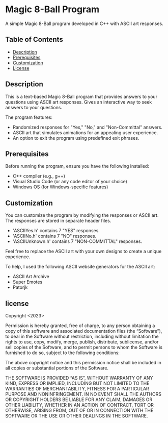 # Magic 8-Ball Program

A simple Magic 8-Ball program developed in C++ with ASCII art responses.

## Table of Contents

- [Description](#description)
- [Prerequisites](#prerequisites)
- [Customization](#customization)
- [License](#license)

## Description

This is a text-based Magic 8-Ball program that provides answers to your questions using ASCII art responses.
Gives an interactive way to seek answers to your questions.

The program features:

- Randomized responses for "Yes," "No," and "Non-Committal" answers.
- ASCII art that simulates animations for an appealing user experience.
- An option to exit the program using predefined exit phrases.

## Prerequisites

Before running the program, ensure you have the following installed:

- C++ compiler (e.g., g++)
- Visual Studio Code (or any code editor of your choice)
- Windows OS (for Windows-specific features)

## Customization

You can customize the program by modifying the responses or ASCII art. The responses are stored in 
separate header files.

- 'ASCIIYes.h' contains 7 "YES" responses.
- 'ASCIINo.h' contains 7 "NO" responses.
- 'ASCIIUnknown.h' contains 7 "NON-COMMITTAL" responses.

Feel free to replace the ASCII art with your own designs to create a unique experience.

To help, I used the following ASCII website generators for the ASCII art:

- ASCII Art Archive
- Super Emotes
- Patorjk

## license

Copyright <2023> <FranzLor>

Permission is hereby granted, free of charge, to any person obtaining a copy of this software and associated documentation files (the “Software”), to deal in the Software without restriction, including without limitation the rights to use, copy, modify, merge, publish, distribute, sublicense, and/or sell copies of the Software, and to permit persons to whom the Software is furnished to do so, subject to the following conditions:

The above copyright notice and this permission notice shall be included in all copies or substantial portions of the Software.

THE SOFTWARE IS PROVIDED “AS IS”, WITHOUT WARRANTY OF ANY KIND, EXPRESS OR IMPLIED, INCLUDING BUT NOT LIMITED TO THE WARRANTIES OF MERCHANTABILITY, FITNESS FOR A PARTICULAR PURPOSE AND NONINFRINGEMENT. IN NO EVENT SHALL THE AUTHORS OR COPYRIGHT HOLDERS BE LIABLE FOR ANY CLAIM, DAMAGES OR OTHER LIABILITY, WHETHER IN AN ACTION OF CONTRACT, TORT OR OTHERWISE, ARISING FROM, OUT OF OR IN CONNECTION WITH THE SOFTWARE OR THE USE OR OTHER DEALINGS IN THE SOFTWARE.